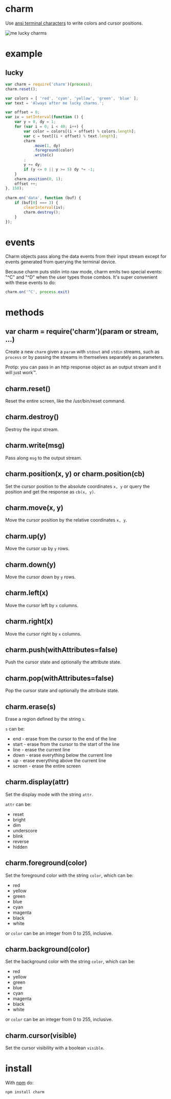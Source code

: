 charm
=====

Use
[ansi terminal characters](http://www.termsys.demon.co.uk/vtansi.htm)
to write colors and cursor positions.

![me lucky charms](http://substack.net/images/charms.png)

example
=======

lucky
-----

````javascript
var charm = require('charm')(process);
charm.reset();

var colors = [ 'red', 'cyan', 'yellow', 'green', 'blue' ];
var text = 'Always after me lucky charms.';

var offset = 0;
var iv = setInterval(function () {
    var y = 0, dy = 1;
    for (var i = 0; i < 40; i++) {
        var color = colors[(i + offset) % colors.length];
        var c = text[(i + offset) % text.length];
        charm
            .move(1, dy)
            .foreground(color)
            .write(c)
        ;
        y += dy;
        if (y <= 0 || y >= 5) dy *= -1;
    }
    charm.position(0, 1);
    offset ++;
}, 150);
 
charm.on('data', function (buf) {
    if (buf[0] === 3) {
        clearInterval(iv);
        charm.destroy();
    }
});
````

events
======

Charm objects pass along the data events from their input stream except for
events generated from querying the terminal device.

Because charm puts stdin into raw mode, charm emits two special events: "^C" and
"^D" when the user types those combos. It's super convenient with these events
to do:

````javascript
charm.on('^C', process.exit)
````

methods
=======

var charm = require('charm')(param or stream, ...)
--------------------------------------------------

Create a new `charm` given a `param` with `stdout` and `stdin` streams, such as
`process` or by passing the streams in themselves separately as parameters.

Protip: you can pass in an http response object as an output stream and it will
just work™.

charm.reset()
-------------

Reset the entire screen, like the /usr/bin/reset command.

charm.destroy()
---------------

Destroy the input stream.

charm.write(msg)
----------------

Pass along `msg` to the output stream.

charm.position(x, y) or charm.position(cb)
------------------------------------------

Set the cursor position to the absolute coordinates `x, y` or query the position
and get the response as `cb(x, y)`.

charm.move(x, y)
----------------

Move the cursor position by the relative coordinates `x, y`.

charm.up(y)
-----------

Move the cursor up by `y` rows.

charm.down(y)
-------------

Move the cursor down by `y` rows.

charm.left(x)
-------------

Move the cursor left by `x` columns.

charm.right(x)
-------------

Move the cursor right by `x` columns.

charm.push(withAttributes=false)
--------------------------------

Push the cursor state and optionally the attribute state.

charm.pop(withAttributes=false)
-------------------------------

Pop the cursor state and optionally the attribute state.

charm.erase(s)
--------------

Erase a region defined by the string `s`.

`s` can be:

* end - erase from the cursor to the end of the line
* start - erase from the cursor to the start of the line
* line - erase the current line
* down - erase everything below the current line
* up - erase everything above the current line
* screen - erase the entire screen

charm.display(attr)
-------------------

Set the display mode with the string `attr`.

`attr` can be:

* reset
* bright
* dim
* underscore
* blink
* reverse
* hidden

charm.foreground(color)
-----------------------

Set the foreground color with the string `color`, which can be:

* red
* yellow
* green
* blue
* cyan
* magenta
* black
* white

or `color` can be an integer from 0 to 255, inclusive.

charm.background(color)
-----------------------

Set the background color with the string `color`, which can be:

* red
* yellow
* green
* blue
* cyan
* magenta
* black
* white

or `color` can be an integer from 0 to 255, inclusive.

charm.cursor(visible)
---------------------

Set the cursor visibility with a boolean `visible`.

install
=======

With [npm](http://npmjs.org) do:

    npm install charm
